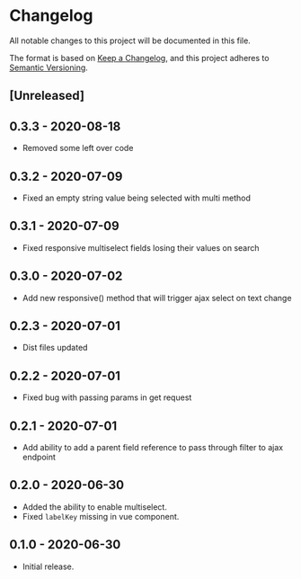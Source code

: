 # Changelog
All notable changes to this project will be documented in this file.

The format is based on [Keep a Changelog](https://keepachangelog.com/en/1.0.0/),
and this project adheres to [Semantic Versioning](https://semver.org/spec/v2.0.0.html).

## [Unreleased]

## 0.3.3 - 2020-08-18

- Removed some left over code

## 0.3.2 - 2020-07-09

- Fixed an empty string value being selected with multi method

## 0.3.1 - 2020-07-09

- Fixed responsive multiselect fields losing their values on search

## 0.3.0 - 2020-07-02

- Add new responsive() method that will trigger ajax select on text change

## 0.2.3 - 2020-07-01

- Dist files updated

## 0.2.2 - 2020-07-01

- Fixed bug with passing params in get request

## 0.2.1 - 2020-07-01

- Add ability to add a parent field reference to pass through filter to ajax endpoint

## 0.2.0 - 2020-06-30

- Added the ability to enable multiselect.
- Fixed `labelKey` missing in vue component.

## 0.1.0 - 2020-06-30

- Initial release.
